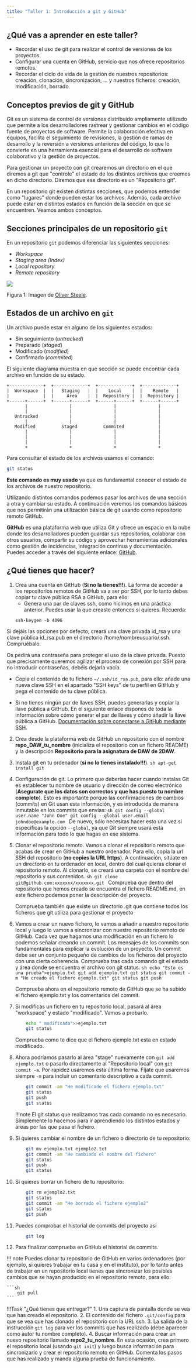 ```yaml
---
title: "Taller 1: Introducción a git y GitHub"
---
```


## ¿Qué vas a aprender en este taller?

* Recordar el uso de git para realizar el control de versiones de los proyectos.
* Configurar una cuenta en GitHub, servicio que nos ofrece repositorios remotos.
* Recordar el ciclo de vida de la gestión de nuestros repositorios: creación, clonación, sincronización, ... y nuestros ficheros:  creación, modificación, borrado.

## Conceptos previos de git y GitHub

Git es un sistema de control de versiones distribuido ampliamente utilizado que permite a los desarrolladores rastrear y gestionar cambios en el código fuente de proyectos de software. Permite la colaboración efectiva en equipos, facilita el seguimiento de revisiones, la gestión de ramas de desarrollo y la reversión a versiones anteriores del código, lo que lo convierte en una herramienta esencial para el desarrollo de software colaborativo y la gestión de proyectos.

Para gestionar un proyecto con git crearemos un directorio en el que diremos a git que "controle" el estado de los distintos archivos que creemos en dicho directorio. Diremos que ese directorio es un "Repositorio git".

En un repositorio git existen distintas secciones, que podemos entender como "lugares" donde pueden estar los archivos. Además, cada archivo puede estar en distintos estados en función de la sección en que se encuentren. Veamos ambos conceptos.

## Secciones principales de un repositorio `git`

En un repositorio `git` podemos diferenciar las siguientes secciones:

* *Workspace*
* *Staging area (Index)*
* *Local repository*
* *Remote repository*

![](P1_4/git-areas.png)

Figura 1: Imagen de [Oliver Steele](http://osteele.com).

## Estados de un archivo en `git`

Un archivo puede estar en alguno de los siguientes estados:

* Sin seguimiento (*untracked*)
* Preparado (*staged*)
* Modificado (*modified*)
* Confirmado (*commited*)

El siguiente diagrama muestra en qué sección se puede encontrar cada archivo en función de su estado.

```
+-------------+  +-------------+  +-------------+  +-------------+
|  Workspace  |  |   Staging   |  |    Local    |  |    Remote   |
|             |  |     Area    |  |  Repository |  |  Repository |
+------+------+  +------+------+  +------+------+  +------+------+
       |                |                |                |
       |                |                |                |
   Untracked            |                |                |
       |                |                |                |
   Modified          Staged          Commited             |
       |                |                |                |
       |                |                |                |
       |                |                |                |
       +                +                +                +
```

Para consultar el estado de los archivos usamos el comando:

```sh
git status
```

**Este comando es muy usado** ya que es fundamental conocer el estado de los archivos de nuestro repositorio.

Utilizando distintos comandos podemos pasar los archivos de una sección a otra y cambiar su estado. A continuación veremos los comandos básicos que nos permitirán una utilización básica de git usando como repositorio remoto GitHub.

**GitHub** es una plataforma web que utiliza Git y ofrece un espacio en la nube donde los desarrolladores pueden guardar sus repositorios, colaborar con otros usuarios, compartir su código y aprovechar herramientas adicionales como gestión de incidencias, integración continua y documentación. Puedes acceder a través del siguiente enlace: [GitHub](https://github.com/).


## ¿Qué tienes que hacer?

1. Crea una cuenta en GitHub (**Si no la tienes!!!**). La forma de acceder a los repositorios remotos de GitHub va a ser por SSH, por lo tanto debes copiar tu clave pública RSA a GitHub, para ello:
   * Genera una par de claves ssh, como hicimos en una práctica anterior. Puedes usar la que creaste entonces si quieres. Recuerda:
	```
	ssh-keygen -b 4096
	```
Si dejáis las opciones por defecto, creará una clave privada id_rsa y una clave pública id_rsa.pub en el directorio /home/nombreusuario/.ssh. Compruébalo.

Os pedirá una contraseña para proteger el uso de la clave privada. Puesto que precisamente queremos agilizar el proceso de conexión por SSH para no introducir contraseñas, debéis dejarla vacía.

* Copia el contenido de tu fichero `~/.ssh/id_rsa.pub`, para ello: añade una nueva clave SSH en el apartado "SSH keys" de tu perfil en GitHub y pega el contenido de tu clave pública.

* Si no tienes ningún par de llaves SSH, puedes generarlas y copiar la llave pública a GitHub. En el siguiente enlace dispones de toda la información sobre cómo generar el par de llaves y cómo añadir la llave pública a GitHub. [Documentación sobre conectarse a GitHub mediante SSH](https://docs.github.com/en/authentication/connecting-to-github-with-ssh).

2. Crea desde la plataforma web de GitHub un repositorio con el nombre **repo_DAW_tu_nombre** (inicializa el repositorio con un fichero README) y la descripción **Repositorio para la asignatura de DAW de 2DAW**.

3. Instala git en tu ordenador (**si no lo tienes instalado!!!**).
		```sh
		apt-get install git
		```
4. Configuración de git. Lo primero que deberías hacer cuando instalas Git es establecer tu nombre de usuario y dirección de correo electrónico (**Asegurate que los datos son correctos y que has puesto tu nombre completo**). Esto es importante porque las confirmaciones de cambios (commits) en Git usan esta información, y es introducida de manera inmutable en los commits que envías:
		```sh
		git config --global user.name "John Doe"
		git config --global user.email johndoe@example.com
		```
	De nuevo, sólo necesitas hacer esto una vez si especificas la opción `--global`, ya que Git siempre usará esta información para todo lo que hagas en ese sistema.

5. Clonar el repositorio remoto. Vamos a clonar el repositorio remoto que acabas de crear en GitHub a nuestro ordenador. Para ello, copia la url SSH del repositorio  (**no copies la URL https**). A continuación, sitúate en un directorio en tu ordenador en local, dentro del cual quieras clonar el repositorio remoto. Al clonarlo, se creará una carpeta con el nombre del repositorio y sus contenidos.
		```sh
		git clone git@github.com:xxxxxxx/xxxxxxx.git
		```
	Comprueba que dentro del repositorio que hemos creado se encuentra el fichero README.md, en este fichero podemos poner la descripción del proyecto.

	Comprueba también que existe un directorio .git que contiene todos los ficheros que git utiliza para gestionar el proyecto

6. Vamos a crear un nuevo fichero, lo vamos a añadir a nuestro repositorio local y luego lo vamos a sincronizar con nuestro repositorio remoto de GitHub. Cada vez que hagamos una modificación en un fichero lo podemos señalar creando un commit. Los mensajes de los commits son fundamentales para explicar la evolución de un proyecto. Un commit debe ser un conjunto pequeño de cambios de los ficheros del proyecto con una cierta coherencia. Comprueba tras cada comando git el estado y área donde se encuentra el archivo con git status.
		```sh
		echo "Esto es una prueba">ejemplo.txt
		git add ejemplo.txt
		git status
		git commit -m "He creado el fichero ejemplo.txt"
		git status
		git push
		```

	Comprueba ahora en el repositorio remoto de GitHub que se ha subido el fichero ejemplo.txt y los comentarios del commit.

7. Si modificas un fichero en tu repositorio local, pasará al área "workspace" y estado "modificado". Vamos a probarlo.

	```sh
		echo " modificada">>ejemplo.txt
		git status
	```

	Comprueba como te dice que el fichero ejemplo.txt esta en estado modificado.

8. Ahora podríamos pasarlo al àrea "stage" nuevamente con `git add ejemplo.txt` o pasarlo directamente al "Repositorio local" con `git commit -a`. Por rapidez usaremos esta última forma. Fíjate que usaremos siempre `-m` para incluir un comentario descriptivo a cada commit.

    ```sh
		git commit -am "He modificado el fichero ejemplo.txt"
		git status
		git push
		git status
	```

	!!!note
		El git status que realizamos tras cada comando no es necesario. Símplemente lo hacemos para ir aprendiendo los distintos estados y áreas por las que pasa el fichero.


9. Si quieres cambiar el nombre de un fichero o directorio de tu repositorio:

	```sh
		git mv ejemplo.txt ejemplo2.txt
		git commit -am "He cambiado el nombre del fichero"
		git status
		git push
		git status
	```

10. Si quieres borrar un fichero de tu repositorio:

	```sh
		git rm ejemplo2.txt
		git status
		git commit -am "He borrado el fichero ejemplo2"
		git status
		git push
	```

11. Puedes comprobar el historial de commits del proyecto así
    
	```sh
		git log
	```
	
12. Para finalizar comprueba en GitHub el historial de commits.  

!!! note
	Puedes clonar tu repositorio de GitHub en varios ordenadores (por ejemplo, si quieres trabajar en tu casa y en el instituto), por lo tanto antes de trabajar en un repositorio local tienes que sincronizar los posibles cambios que se hayan producido en el repositorio remoto, para ello:

	```sh
		git pull
	```


!!!Task "¿Qué tienes que entregar?"
    1. Una captura de pantalla donde se vea que has creado el repositorio.
    2. El contenido del fichero `.git/config` para que se vea que has clonado el repositorio con la URL ssh.
    3. La salida de la instrucción `git log` para ver los commits que has realizado (debe aparecer como autor tu nombre completo).
    4. Buscar información para crear un nuevo repositorio llamado **repo2_tu_nombre**. En esta ocasión, crea primero el repositorio local (usando `git init`) y luego busca información para sincronizarlo y crear el repositorio remoto en GitHub. Comenta los pasos que has realizado y manda alguna prueba de funcionamiento.
